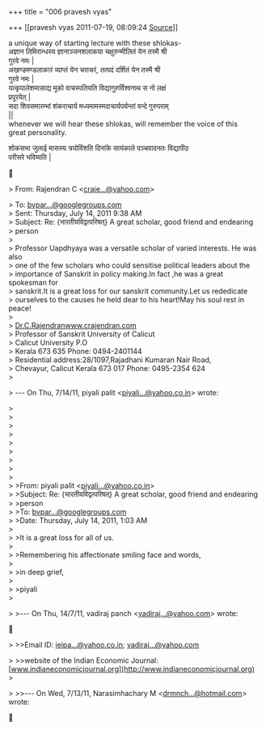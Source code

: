 +++
title = "006 pravesh vyas"

+++
[[pravesh vyas	2011-07-19, 08:09:24 [Source](https://groups.google.com/g/bvparishat/c/q9tF1uoAm6M)]]



a unique way of starting lecture with these shlokas-  
अज्ञान तिमिरान्धस्य ज्ञानाञ्जनशलाकया चक्षुरुन्मीलितं येन तस्मै श्री  
गुरवे नमः \|  
अखण्डमण्डलाकारं व्याप्तं येन चराचरं, तत्पदं दर्शितं येन तस्मै श्री  
गुरवे नमः \|  
यत्कृपालेशमासाद्य मूको वाचस्पतियति विद्यागुरुर्विश्वनाथ स नो लक्षं  
प्रपूरयेत् \|  
सदा शिवसमारम्भां शंकराचार्य मध्यमामस्मदाचार्यपर्यन्तां वन्दे गुरुपराम्  
\|\|  
whenever we will hear these shlokas, will remember the voice of this  
great personality.

शोकसभा जुलाई मासस्य त्रयोविंशति दिनांके सायंकाले पञ्चवादनतः विद्यापीठ  
परीसरे भविष्यति \|



\> From: Rajendran C \<[craje...@yahoo.com]()\>

  
\> To: [bvpar...@googlegroups.com]()  
\> Sent: Thursday, July 14, 2011 9:38 AM  
\> Subject: Re: {भारतीयविद्वत्परिषत्} A great scholar, good friend and endearing  
\> person  
\>  
\> Professor Uapdhyaya was a versatile scholar of varied interests. He was also  
\> one of the few scholars who could sensitise political leaders about the  
\> importance of Sanskrit in policy making.In fact ,he was a great spokesman for  
\> sanskrit.It is a great loss for our sanskrit community.Let us rededicate  
\> ourselves to the causes he held dear to his heart!May his soul rest in peace!  
\>  
\> [Dr.C.Rajendranwww.crajendran.com](http://Dr.C.Rajendranwww.crajendran.com)  
\> Professor of Sanskrit University of Calicut  
\> Calicut University P.O  
\> Kerala 673 635 Phone: 0494-2401144  
\> Residential address:28/1097,Rajadhani Kumaran Nair Road,  
\> Chevayur, Calicut Kerala 673 017 Phone: 0495-2354 624  
\>  

\> --- On Thu, 7/14/11, piyali palit \<[piyali...@yahoo.co.in]()\> wrote:

  
\>  
\>  
\>  
\>  
\>  
\>  
\>  
\>  
\>  
\> \>From: piyali palit \<[piyali...@yahoo.co.in]()\>  
\> \>Subject: Re: {भारतीयविद्वत्परिषत्} A great scholar, good friend and endearing  
\> \>person  
\> \>To: [bvpar...@googlegroups.com]()  
\> \>Date: Thursday, July 14, 2011, 1:03 AM  
\>  
\> \>It is a great loss for all of us.  
\>  
\> \>Remembering his affectionate smiling face and words,  
\>  
\> \>in deep grief,  
\>  
\> \>piyali  
\>  

\> \>--- On Thu, 14/7/11, vadiraj panch \<[vadiraj...@yahoo.com]()\> wrote:



\> \>\>Email ID: [iejpa...@yahoo.co.in](); [vadiraj...@yahoo.com]()

  
\> \>\>website of the Indian Economic Journal:[www.indianeconomicjournal.org](http://www.indianeconomicjournal.org)  
\>  

\> \>\>--- On Wed, 7/13/11, Narasimhachary M \<[drmnch...@hotmail.com]()\> wrote:



